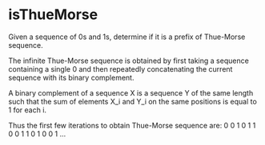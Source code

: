 # isThueMorse
Given a sequence of 0s and 1s, determine if it is a prefix of Thue-Morse sequence.

The infinite Thue-Morse sequence is obtained by first taking a sequence containing a single 0 and then repeatedly concatenating the current sequence with its binary complement.

A binary complement of a sequence X is a sequence Y of the same length such that the sum of elements X_i and Y_i on the same positions is equal to 1 for each i.

Thus the first few iterations to obtain Thue-Morse sequence are:
0
0 1
0 1 1 0
0 1 1 0 1 0 0 1
...
